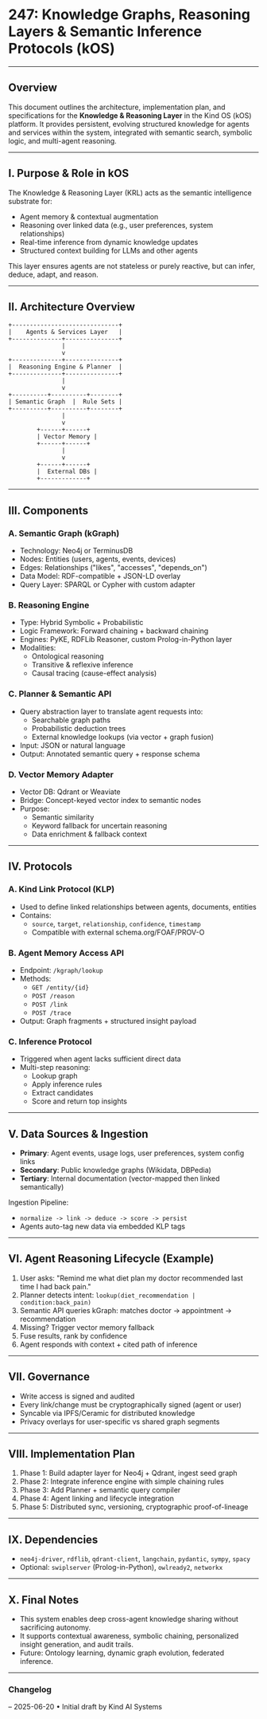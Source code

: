 # 247: Knowledge Graphs, Reasoning Layers & Semantic Inference Protocols (kOS)

---

## Overview

This document outlines the architecture, implementation plan, and specifications for the **Knowledge & Reasoning Layer** in the Kind OS (kOS) platform. It provides persistent, evolving structured knowledge for agents and services within the system, integrated with semantic search, symbolic logic, and multi-agent reasoning.

---

## I. Purpose & Role in kOS

The Knowledge & Reasoning Layer (KRL) acts as the semantic intelligence substrate for:

- Agent memory & contextual augmentation
- Reasoning over linked data (e.g., user preferences, system relationships)
- Real-time inference from dynamic knowledge updates
- Structured context building for LLMs and other agents

This layer ensures agents are not stateless or purely reactive, but can infer, deduce, adapt, and reason.

---

## II. Architecture Overview

```
+------------------------------+
|    Agents & Services Layer   |
+--------------+---------------+
               |
               v
+--------------+---------------+
|  Reasoning Engine & Planner  |
+--------------+---------------+
               |
               v
+----------+----------+--------+
| Semantic Graph  |  Rule Sets |
+----------+----------+--------+
               |
               v
        +------+------+
        | Vector Memory |
        +------+------+
               |
               v
        +------+------+
        |  External DBs |
        +-------------+
```

---

## III. Components

### A. Semantic Graph (kGraph)

- Technology: Neo4j or TerminusDB
- Nodes: Entities (users, agents, events, devices)
- Edges: Relationships ("likes", "accesses", "depends\_on")
- Data Model: RDF-compatible + JSON-LD overlay
- Query Layer: SPARQL or Cypher with custom adapter

### B. Reasoning Engine

- Type: Hybrid Symbolic + Probabilistic
- Logic Framework: Forward chaining + backward chaining
- Engines: PyKE, RDFLib Reasoner, custom Prolog-in-Python layer
- Modalities:
  - Ontological reasoning
  - Transitive & reflexive inference
  - Causal tracing (cause-effect analysis)

### C. Planner & Semantic API

- Query abstraction layer to translate agent requests into:
  - Searchable graph paths
  - Probabilistic deduction trees
  - External knowledge lookups (via vector + graph fusion)
- Input: JSON or natural language
- Output: Annotated semantic query + response schema

### D. Vector Memory Adapter

- Vector DB: Qdrant or Weaviate
- Bridge: Concept-keyed vector index to semantic nodes
- Purpose:
  - Semantic similarity
  - Keyword fallback for uncertain reasoning
  - Data enrichment & fallback context

---

## IV. Protocols

### A. Kind Link Protocol (KLP)

- Used to define linked relationships between agents, documents, entities
- Contains:
  - `source`, `target`, `relationship`, `confidence`, `timestamp`
  - Compatible with external schema.org/FOAF/PROV-O

### B. Agent Memory Access API

- Endpoint: `/kgraph/lookup`
- Methods:
  - `GET /entity/{id}`
  - `POST /reason`
  - `POST /link`
  - `POST /trace`
- Output: Graph fragments + structured insight payload

### C. Inference Protocol

- Triggered when agent lacks sufficient direct data
- Multi-step reasoning:
  - Lookup graph
  - Apply inference rules
  - Extract candidates
  - Score and return top insights

---

## V. Data Sources & Ingestion

- **Primary**: Agent events, usage logs, user preferences, system config links
- **Secondary**: Public knowledge graphs (Wikidata, DBPedia)
- **Tertiary**: Internal documentation (vector-mapped then linked semantically)

Ingestion Pipeline:

- `normalize -> link -> deduce -> score -> persist`
- Agents auto-tag new data via embedded KLP tags

---

## VI. Agent Reasoning Lifecycle (Example)

1. User asks: "Remind me what diet plan my doctor recommended last time I had back pain."
2. Planner detects intent: `lookup(diet_recommendation | condition:back_pain)`
3. Semantic API queries kGraph: matches doctor -> appointment -> recommendation
4. Missing? Trigger vector memory fallback
5. Fuse results, rank by confidence
6. Agent responds with context + cited path of inference

---

## VII. Governance

- Write access is signed and audited
- Every link/change must be cryptographically signed (agent or user)
- Syncable via IPFS/Ceramic for distributed knowledge
- Privacy overlays for user-specific vs shared graph segments

---

## VIII. Implementation Plan

1. Phase 1: Build adapter layer for Neo4j + Qdrant, ingest seed graph
2. Phase 2: Integrate inference engine with simple chaining rules
3. Phase 3: Add Planner + semantic query compiler
4. Phase 4: Agent linking and lifecycle integration
5. Phase 5: Distributed sync, versioning, cryptographic proof-of-lineage

---

## IX. Dependencies

- `neo4j-driver`, `rdflib`, `qdrant-client`, `langchain`, `pydantic`, `sympy`, `spacy`
- Optional: `swiplserver` (Prolog-in-Python), `owlready2`, `networkx`

---

## X. Final Notes

- This system enables deep cross-agent knowledge sharing without sacrificing autonomy.
- It supports contextual awareness, symbolic chaining, personalized insight generation, and audit trails.
- Future: Ontology learning, dynamic graph evolution, federated inference.

---

### Changelog

– 2025-06-20 • Initial draft by Kind AI Systems


